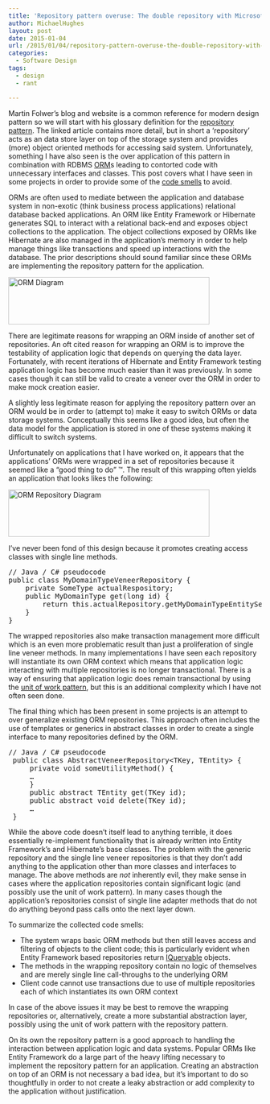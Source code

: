 ```yaml
---
title: 'Repository pattern overuse: The double repository with Microsoft Entity Framework and other ORMs'
author: MichaelHughes
layout: post
date: 2015-01-04
url: /2015/01/04/repository-pattern-overuse-the-double-repository-with-microsoft-entity-framework-and-other-orms/
categories:
  - Software Design
tags:
  - design
  - rant

---
```

Martin Folwer’s blog and website is a common reference for modern design pattern so we will start with his glossary definition for the [repository pattern][1]. The linked article contains more detail, but in short a ‘repository’ acts as an data store layer on top of the storage system and provides (more) object oriented methods for accessing said system. Unfortunately, something I have also seen is the over application of this pattern in combination with RDBMS [ORM][2]s leading to contorted code with unnecessary interfaces and classes. This post covers what I have seen in some projects in order to provide some of the <a href="http://blog.codinghorror.com/code-smells/" target="_blank">code smells</a> to avoid.

<!--more-->

ORMs are often used to mediate between the application and database system in non-exotic (think business process applications) relational database backed applications. An ORM like Entity Framework or Hibernate generates SQL to interact with a relational back-end and exposes object collections to the application. The object collections exposed by ORMs like Hibernate are also managed in the application’s memory in order to help manage things like transactions and speed up interactions with the database. The prior descriptions should sound familiar since these ORMs are implementing the repository pattern for the application.

[<img class="alignnone wp-image-316" src="http://codinginthetrenches.com/wp-content/uploads/2015/01/ORM-Diagram-300x70.png" alt="ORM Diagram" width="400" height="94" srcset="https://codinginthetrenches.com/wp-content/uploads/2015/01/ORM-Diagram-300x70.png 300w, https://codinginthetrenches.com/wp-content/uploads/2015/01/ORM-Diagram.png 631w" sizes="(max-width: 400px) 100vw, 400px" />][3]

There are legitimate reasons for wrapping an ORM inside of another set of repositories. An oft cited reason for wrapping an ORM is to improve the testability of application logic that depends on querying the data layer. Fortunately, with recent iterations of Hibernate and Entity Framework testing application logic has become much easier than it was previously. In some cases though it can still be valid to create a veneer over the ORM in order to make mock creation easier.

A slightly less legitimate reason for applying the repository pattern over an ORM would be in order to (attempt to) make it easy to switch ORMs or data storage systems. Conceptually this seems like a good idea, but often the data model for the application is stored in one of these systems making it difficult to switch systems.

Unfortunately on applications that I have worked on, it appears that the applications’ ORMs were wrapped in a set of repositories because it seemed like a “good thing to do” ™. The result of this wrapping often yields an application that looks likes the following:

[<img class="alignnone wp-image-317" src="http://codinginthetrenches.com/wp-content/uploads/2015/01/ORM-Repository-Diagram-300x71.png" alt="ORM Repository Diagram" width="400" height="94" srcset="https://codinginthetrenches.com/wp-content/uploads/2015/01/ORM-Repository-Diagram-300x71.png 300w, https://codinginthetrenches.com/wp-content/uploads/2015/01/ORM-Repository-Diagram.png 631w" sizes="(max-width: 400px) 100vw, 400px" />][4]

I’ve never been fond of this design because it promotes creating access classes with single line methods.

<pre>// Java / C# pseudocode
public class MyDomainTypeVeneerRepository {
    private SomeType actualRespository;
    public MyDomainType get(long id) {
        return this.actualRepository.getMyDomainTypeEntitySet().get(id);
    }
}
</pre>

The wrapped repositories also make transaction management more difficult which is an even more problematic result than just a proliferation of single line veneer methods. In many implementations I have seen each repository will instantiate its own ORM context which means that application logic interacting with multiple repositories is no longer transactional. There is a way of ensuring that application logic does remain transactional by using the [unit of work pattern][5], but this is an additional complexity which I have not often seen done.

The final thing which has been present in some projects is an attempt to over generalize existing ORM repositories. This approach often includes the use of templates or generics in abstract classes in order to create a single interface to many repositories defined by the ORM.

<pre>// Java / C# pseudocode
 public class AbstractVeneerRepository&lt;TKey, TEntity&gt; {
     private void someUtilityMethod() {
     …
     }
     public abstract TEntity get(TKey id);
     public abstract void delete(TKey id);
     …
 }</pre>

While the above code doesn’t itself lead to anything terrible, it does essentially re-implement functionality that is already written into Entity Framework’s and Hibernate’s base classes. The problem with the generic repository and the single line veneer repositories is that they don’t add anything to the application other than more classes and interfaces to manage. The above methods are _not_ inherently evil, they make sense in cases where the application repositories contain significant logic (and possibly use the unit of work pattern). In many cases though the application’s repositories consist of single line adapter methods that do not do anything beyond pass calls onto the next layer down.

To summarize the collected code smells:

  * The system wraps basic ORM methods but then still leaves access and filtering of objects to the client code; this is particularly evident when Entity Framework based repositories return <a href="http://msdn.microsoft.com/en-us/library/vstudio/system.linq.iqueryable%28v=vs.110%29.aspx" target="_blank">IQueryable</a> objects.
  * The methods in the wrapping repository contain no logic of themselves and are merely single line call-throughs to the underlying ORM
  * Client code cannot use transactions due to use of multiple repositories each of which instantiates its own ORM context

In case of the above issues it may be best to remove the wrapping repositories or, alternatively, create a more substantial abstraction layer, possibly using the unit of work pattern with the repository pattern.

On its own the repository pattern is a good approach to handling the interaction between application logic and data systems. Popular ORMs like Entity Framework do a large part of the heavy lifting necessary to implement the repository pattern for an application. Creating an abstraction on top of an ORM is not necessary a bad idea, but it’s important to do so thoughtfully in order to not create a leaky abstraction or add complexity to the application without justification.

 [1]: http://martinfowler.com/eaaCatalog/repository.html
 [2]: http://en.wikipedia.org/wiki/Object-relational_mapping
 [3]: http://codinginthetrenches.com/wp-content/uploads/2015/01/ORM-Diagram.png
 [4]: http://codinginthetrenches.com/wp-content/uploads/2015/01/ORM-Repository-Diagram.png
 [5]: http://www.asp.net/mvc/overview/older-versions/getting-started-with-ef-5-using-mvc-4/implementing-the-repository-and-unit-of-work-patterns-in-an-asp-net-mvc-application
